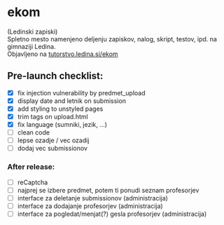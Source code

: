 # ekom
(Ledinski zapiski)  
Spletno mesto namenjeno deljenju zapiskov, nalog, skript, testov, ipd. na gimnaziji Ledina.  
Objavljeno na [tutorstvo.ledina.si/ekom](https://tutorstvo.ledina.si/ekom)

 <!-- Čč Šš Žž -->

## Pre-launch checklist:
 - [x] fix injection vulnerability by predmet_upload  
 - [x] display date and letnik on submission  
 - [x] add styling to unstyled pages  
 - [x] trim tags on upload.html  
 - [x] fix language (sumniki, jezik, ...)  
 - [ ] clean code  
 - [ ] lepse ozadje / vec ozadij  
 - [ ] dodaj vec submissionov  

### After release:
 - [ ] reCaptcha  
 - [ ] najprej se izbere predmet, potem ti ponudi seznam profesorjev  
 - [ ] interface za deletanje submissionov (administracija)  
 - [ ] interface za dodajanje profesorjev (administracija)  
 - [ ] interface za pogledat/menjat(?) gesla profesorjev (administracija)  

<!--
 =============
 Ikone v rabi:
 =============
 Biologija (listi)			<i class="fa fa-leaf"></i>
 Jeziki (tekst)				<i class="fa fa-language"></i>
 Filozofija	(zarnica)		<i class="far fa-lightbulb"></i>
 Fizika (atom)				<i class="fas fa-atom"></i>
 Geografija (zemlja) 		<i class="fa fa-globe"></i>
 Glasba (nota)				<i class="fa fa-music"></i>
 Informatika (racunalnik)	<i class="fa fa-code"></i>
 Kemija (erlenmajerica)		<i class="fa fa-flask"></i>
 Likovna (copic)			<i class="fa fa-paint-brush"></i>
 Matematika (koren x)		<i class="fas fa-square-root-alt"></i>
 Pedagogika (ucitelj)		<i class="fas fa-chalkboard-teacher"></i>
 Psihologija (mozgani)		<i class="fas fa-brain"></i>
 Slovenscina (knjiga)		<i class="fas fa-book"></i>
 Sociologija (2 clovecka)	<i class="fas fa-user-friends"></i>
 Sportna (zoga)				<i class="fa fa-futbol"></i>
 Umetnostna zgo (stavba)	<i class="fa fa-landmark"></i>
 Zgodovina (slavolok) 		<i class="fas fa-history"></i>
 Neznan predmet (graduation)<i class="fas fa-graduation-cap"></i>
 Tutorstvo (graduation cap)	<i class="fas fa-graduation-cap"></i>
 Objava zapiskov (knjiga)	<i class="fa fa-book"></i>
 Ledina website (stavba)	<i class="fa fa-school"></i>
 Download (floppy)			<i class="fas fa-save"></i>
 Upload (arrow)				<i class="fa fa-upload" aria-hidden="true"></i>

Letniki (kocke):
 Prvi		<i class="fas fa-dice-one"></i>
 Drugi		<i class="fas fa-dice-two"></i>
 Tretji		<i class="fas fa-dice-three"></i>
 Cetrti		<i class="fas fa-dice-four"></i>
 Other		<i class="fas fa-dice"></i>

 Avtor in profesor:
 avtor						<i class="fas fa-pencil-alt"></i>
 profesor					<i class="fas fa-chalkboard-teacher"></i>
 -->
